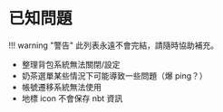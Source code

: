 # 已知問題
!!! warning "警告"
    此列表永遠不會完結，請隨時協助補充。
- 整理背包系統無法關閉/設定
- 奶茶選單某些情況下可能導致一些問題（爆 ping？）
- 帳號遷移系統無法使用
- 地標 icon 不會保存 nbt 資訊
